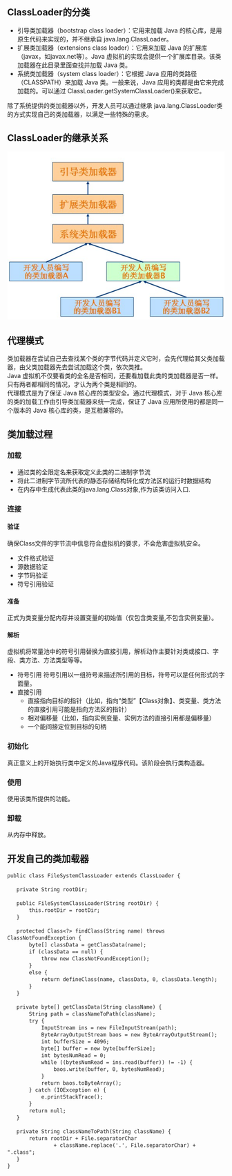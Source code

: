 ## ClassLoader的分类
- 引导类加载器（bootstrap class loader）：它用来加载 Java 的核心库，是用原生代码来实现的，并不继承自 java.lang.ClassLoader。
- 扩展类加载器（extensions class loader）：它用来加载 Java 的扩展库（javax，如javax.net等）。Java 虚拟机的实现会提供一个扩展库目录。该类加载器在此目录里面查找并加载 Java 类。
- 系统类加载器（system class loader）：它根据 Java 应用的类路径（CLASSPATH）来加载 Java 类。一般来说，Java 应用的类都是由它来完成加载的。可以通过 ClassLoader.getSystemClassLoader()来获取它。

除了系统提供的类加载器以外，开发人员可以通过继承 java.lang.ClassLoader类的方式实现自己的类加载器，以满足一些特殊的需求。

## ClassLoader的继承关系
![](img/classloader_hierarchy.png)

## 代理模式
类加载器在尝试自己去查找某个类的字节代码并定义它时，会先代理给其父类加载器，由父类加载器先去尝试加载这个类，依次类推。  
Java 虚拟机不仅要看类的全名是否相同，还要看加载此类的类加载器是否一样。只有两者都相同的情况，才认为两个类是相同的。  
代理模式是为了保证 Java 核心库的类型安全。通过代理模式，对于 Java 核心库的类的加载工作由引导类加载器来统一完成，保证了 Java 应用所使用的都是同一个版本的 Java 核心库的类，是互相兼容的。  

## 类加载过程
### 加载
  - 通过类的全限定名来获取定义此类的二进制字节流
  - 将此二进制字节流所代表的静态存储结构转化成方法区的运行时数据结构
  - 在内存中生成代表此类的java.lang.Class对象,作为该类访问入口.

### 连接
#### 验证
确保Class文件的字节流中信息符合虚拟机的要求，不会危害虚拟机安全。
  - 文件格式验证
  - 源数据验证
  - 字节码验证
  - 符号引用验证

#### 准备
正式为类变量分配内存并设置变量的初始值（仅包含类变量,不包含实例变量）。　　

#### 解析
虚拟机将常量池中的符号引用替换为直接引用，解析动作主要针对类或接口、字段、类方法、方法类型等等。

- 符号引用
符号引用以一组符号来描述所引用的目标，符号可以是任何形式的字面量。
- 直接引用
  - 直接指向目标的指针（比如，指向“类型”【Class对象】、类变量、类方法的直接引用可能是指向方法区的指针）
  - 相对偏移量（比如，指向实例变量、实例方法的直接引用都是偏移量）
  - 一个能间接定位到目标的句柄

### 初始化
真正意义上的开始执行类中定义的Java程序代码。该阶段会执行类构造器。

### 使用
使用该类所提供的功能。

### 卸载
从内存中释放。

## 开发自己的类加载器
```
public class FileSystemClassLoader extends ClassLoader { 
 
   private String rootDir; 
 
   public FileSystemClassLoader(String rootDir) { 
       this.rootDir = rootDir; 
   } 
 
   protected Class<?> findClass(String name) throws ClassNotFoundException { 
       byte[] classData = getClassData(name); 
       if (classData == null) { 
           throw new ClassNotFoundException(); 
       } 
       else { 
           return defineClass(name, classData, 0, classData.length); 
       } 
   } 
 
   private byte[] getClassData(String className) { 
       String path = classNameToPath(className); 
       try { 
           InputStream ins = new FileInputStream(path); 
           ByteArrayOutputStream baos = new ByteArrayOutputStream(); 
           int bufferSize = 4096; 
           byte[] buffer = new byte[bufferSize]; 
           int bytesNumRead = 0; 
           while ((bytesNumRead = ins.read(buffer)) != -1) { 
               baos.write(buffer, 0, bytesNumRead); 
           } 
           return baos.toByteArray(); 
       } catch (IOException e) { 
           e.printStackTrace(); 
       } 
       return null; 
   } 
 
   private String classNameToPath(String className) { 
       return rootDir + File.separatorChar 
               + className.replace('.', File.separatorChar) + ".class"; 
   } 
}
```
